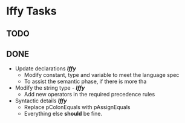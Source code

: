 # Iffy Tasks
## TODO

## DONE
- Update declarations ***Iffy***
	- Modify constant, type and variable to meet the language spec
	- To assist the semantic phase, if there is more tha
- Modify the string type - ***Iffy***
	- Add new operators in the required precedence rules
- Syntactic details ***Iffy***
	- Replace pColonEquals with pAssignEquals
	- Everything else **should** be fine.
